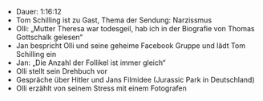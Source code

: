 - Dauer: 1:16:12
- Tom Schilling ist zu Gast, Thema der Sendung: Narzissmus
- Olli: „Mutter Theresa war todesgeil, hab ich in der Biografie von Thomas Gottschalk gelesen“
- Jan bespricht Olli und seine geheime Facebook Gruppe und lädt Tom Schilling ein
- Jan: „Die Anzahl der Follikel ist immer gleich“
- Olli stellt sein Drehbuch vor
- Gespräche über Hitler und Jans Filmidee (Jurassic Park in Deutschland)
- Olli erzählt von seinem Stress mit einem Fotografen
